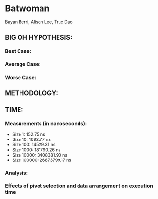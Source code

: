 <h1> Batwoman </h1>
Bayan Berri, Alison Lee, Truc Dao

<h2> BIG OH HYPOTHESIS: </h2>
<h3> Best Case: </h3>
<p> 
</p>
<h3> Average Case: </h3>
<p> 
</p>
<h3> Worse Case: </h3>
<p> 
</p>
	
<h2> METHODOLOGY: </h2>
<p> 
</p>

<h2> TIME: </h2>
<h3> Measurements (in nanoseconds): </h3>
<ul>
<li> Size 1: 152.75 ns </li>
<li> Size 10: 1692.77 ns </li>
<li> Size 100: 14529.31 ns </li>
<li> Size 1000: 181790.26 ns </li>
<li> Size 10000: 3408381.90 ns </li>
<li> Size 100000: 26873799.17 ns </li>
</ul>
<h3> Analysis: </h3>
<h3> Effects of pivot selection and data arrangement on execution time </h3>